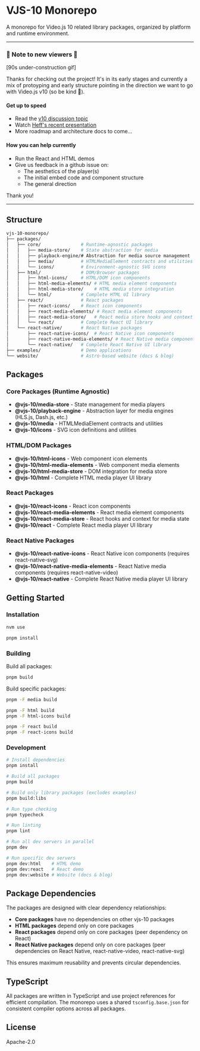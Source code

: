 # VJS-10 Monorepo

A monorepo for Video.js 10 related library packages, organized by platform and runtime environment.

---
### 🚧 Note to new viewers 🚧


\[90s under-construction gif\]

Thanks for checking out the project! It's in its early stages and currently a mix of protoyping and early structure pointing in the direction we want to go with Video.js v10 (so be kind 🙏).

#### Get up to speed

* Read the [v10 discussion topic](https://github.com/videojs/video.js/discussions/9035)
* Watch [Heff's recent presentation](https://players.brightcove.net/3737230800001/eyILA5XG7K_default/index.html?videoId=6379311036112)
* More roadmap and architecture docs to come...

#### How you can help currently

* Run the React and HTML demos
* Give us feedback in a github issue on:
  * The aesthetics of the player(s)
  * The initial embed code and component structure
  * The general direction

Thank you!

---

## Structure

```bash
vjs-10-monorepo/
├── packages/
│   ├── core/               # Runtime-agnostic packages
│   │   ├── media-store/    # State abstraction for media
│   │   ├── playback-engine/# Abstraction for media source management
│   │   ├── media/          # HTMLMediaElement contracts and utilities
│   │   └── icons/          # Environment-agnostic SVG icons
│   ├── html/               # DOM/Browser packages
│   │   ├── html-icons/     # HTML/DOM icon components
│   │   ├── html-media-elements/ # HTML media element components
│   │   ├── html-media-store/    # HTML media store integration
│   │   └── html/           # Complete HTML UI library
│   ├── react/              # React packages
│   │   ├── react-icons/    # React icon components
│   │   ├── react-media-elements/ # React media element components
│   │   ├── react-media-store/   # React media store hooks and context
│   │   └── react/          # Complete React UI library
│   └── react-native/       # React Native packages
│       ├── react-native-icons/  # React Native icon components
│       ├── react-native-media-elements/ # React Native media components
│       └── react-native/   # Complete React Native UI library
├── examples/               # Demo applications
└── website/                # Astro-based website (docs & blog)
```

## Packages

### Core Packages (Runtime Agnostic)

- **@vjs-10/media-store** - State management for media players
- **@vjs-10/playback-engine** - Abstraction layer for media engines (HLS.js, Dash.js, etc.)
- **@vjs-10/media** - HTMLMediaElement contracts and utilities
- **@vjs-10/icons** - SVG icon definitions and utilities

### HTML/DOM Packages

- **@vjs-10/html-icons** - Web component icon elements
- **@vjs-10/html-media-elements** - Web component media elements
- **@vjs-10/html-media-store** - DOM integration for media store
- **@vjs-10/html** - Complete HTML media player UI library

### React Packages

- **@vjs-10/react-icons** - React icon components
- **@vjs-10/react-media-elements** - React media element components
- **@vjs-10/react-media-store** - React hooks and context for media state
- **@vjs-10/react** - Complete React media player UI library

### React Native Packages

- **@vjs-10/react-native-icons** - React Native icon components (requires react-native-svg)
- **@vjs-10/react-native-media-elements** - React Native media components (requires react-native-video)
- **@vjs-10/react-native** - Complete React Native media player UI library

## Getting Started

### Installation

```bash
nvm use
```

```bash
pnpm install
```

### Building

Build all packages:

```bash
pnpm build
```

Build specific packages:

```bash
pnpm -F media build

pnpm -F html build
pnpm -F html-icons build

pnpm -F react build
pnpm -F react-icons build
```

### Development

```bash
# Install dependencies
pnpm install

# Build all packages
pnpm build

# Build only library packages (excludes examples)
pnpm build:libs

# Run type checking
pnpm typecheck

# Run linting
pnpm lint

# Run all dev servers in parallel
pnpm dev

# Run specific dev servers
pnpm dev:html    # HTML demo
pnpm dev:react   # React demo
pnpm dev:website # Website (docs & blog)
```

## Package Dependencies

The packages are designed with clear dependency relationships:

- **Core packages** have no dependencies on other vjs-10 packages
- **HTML packages** depend only on core packages
- **React packages** depend only on core packages (peer dependency on React)
- **React Native packages** depend only on core packages (peer dependencies on React Native, react-native-video, react-native-svg)

This ensures maximum reusability and prevents circular dependencies.

## TypeScript

All packages are written in TypeScript and use project references for efficient compilation. The monorepo uses a shared `tsconfig.base.json` for consistent compiler options across all packages.

## License

Apache-2.0
